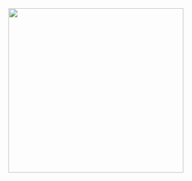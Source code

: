   <img src="https://media2.giphy.com/media/IJN8K3ogDXbh657ZBV/giphy.gif" align="center" width="350" height="330"> 
